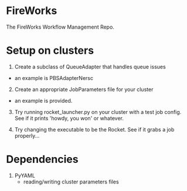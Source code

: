 # FireWorks

The FireWorks Workflow Management Repo.

# Setup on clusters
1. Create a subclass of QueueAdapter that handles queue issues
- an example is PBSAdapterNersc

2. Create an appropriate JobParameters file for your cluster
- an example is provided.

3. Try running rocket_launcher.py on your cluster with a test job config. See if it prints 'howdy, you won' or whatever.

4. Try changing the executable to be the Rocket. See if it grabs a job properly...

# Dependencies

1. PyYAML
	* reading/writing cluster parameters files